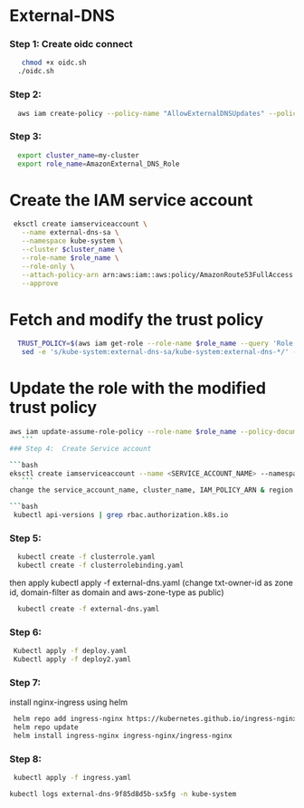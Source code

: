 # External-DNS

### Step 1: Create oidc connect 
 ```bash
    chmod +x oidc.sh
   ./oidc.sh
   ```

### Step 2: 

 ```bash
   aws iam create-policy --policy-name "AllowExternalDNSUpdates" --policy-document file://policy.json
   ```
### Step 3: 

 ```bash
   export cluster_name=my-cluster
   export role_name=AmazonExternal_DNS_Role

   ```
# Create the IAM service account

 ```bash
  eksctl create iamserviceaccount \
    --name external-dns-sa \
    --namespace kube-system \
    --cluster $cluster_name \
    --role-name $role_name \
    --role-only \
    --attach-policy-arn arn:aws:iam::aws:policy/AmazonRoute53FullAccess \
    --approve

   ```
# Fetch and modify the trust policy
 ```bash
   TRUST_POLICY=$(aws iam get-role --role-name $role_name --query 'Role.AssumeRolePolicyDocument' | \
    sed -e 's/kube-system:external-dns-sa/kube-system:external-dns-*/' -e 's/StringEquals/StringLike/')

   ```
 # Update the role with the modified trust policy
 ```bash
aws iam update-assume-role-policy --role-name $role_name --policy-document "$TRUST_POLICY"
    ```
### Step 4:  Create Service account

```bash
eksctl create iamserviceaccount --name <SERVICE_ACCOUNT_NAME> --namespace kube-system --cluster CLUSTER_NAME --attach-policy-arn <IAM_POLICY_ARN> --approve --region < >
    ```
change the service_account_name, cluster_name, IAM_POLICY_ARN & region

 ```bash
  kubectl api-versions | grep rbac.authorization.k8s.io

   ```

### Step 5: 

```bash
  kubectl create -f clusterrole.yaml
  kubectl create -f clusterrolebinding.yaml

   ```
then apply kubectl apply -f external-dns.yaml
(change txt-owner-id as zone id, domain-filter as domain and aws-zone-type as public)

```bash
  kubectl create -f external-dns.yaml 
   ```

### Step 6: 

```bash
 Kubectl apply -f deploy.yaml
 Kubectl apply -f deploy2.yaml 
   ```

### Step 7:

install nginx-ingress using helm

```bash
 helm repo add ingress-nginx https://kubernetes.github.io/ingress-nginx
 helm repo update
 helm install ingress-nginx ingress-nginx/ingress-nginx
   ```

### Step 8:

```bash
 kubectl apply -f ingress.yaml
   ```

```bash
kubectl logs external-dns-9f85d8d5b-sx5fg -n kube-system
 ```

